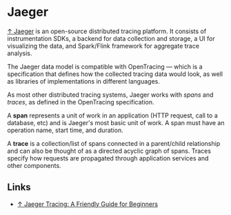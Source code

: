 # Jaeger

[↑ Jaeger](https://github.com/jaegertracing/jaeger) is an open-source distributed tracing platform. It consists of instrumentation SDKs, a backend for data collection and storage, a UI for visualizing the data, and Spark/Flink framework for aggregate trace analysis.

The Jaeger data model is compatible with OpenTracing — which is a specification that defines how the collected tracing data would look, as well as libraries of implementations in different languages.

As most other distributed tracing systems, Jaeger works with *spans* and *traces*, as defined in the OpenTracing specification.

A **span** represents a unit of work in an application (HTTP request, call to a database, etc) and is Jaeger's most basic unit of work. A span must have an operation name, start time, and duration.

A **trace** is a collection/list of spans connected in a parent/child relationship and can also be thought of as a directed acyclic graph of spans. Traces specify how requests are propagated through application services and other components.

## Links

- [↑ Jaeger Tracing: A Friendly Guide for Beginners
](https://medium.com/jaegertracing/jaeger-tracing-a-friendly-guide-for-beginners-7b53a4a568ca)
